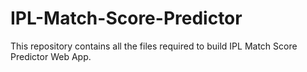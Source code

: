 # IPL-Match-Score-Predictor

This repository contains all the files required to build IPL Match Score Predictor Web App.

